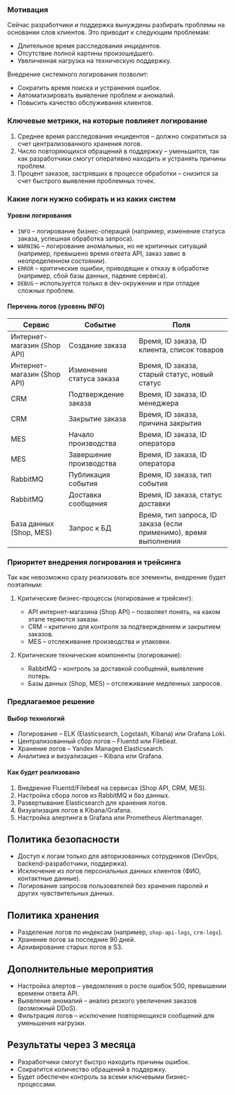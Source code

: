 ### Мотивация  

Сейчас разработчики и поддержка вынуждены разбирать проблемы на основании слов клиентов. Это приводит к следующим проблемам:  

- Длительное время расследования инцидентов.  
- Отсутствие полной картины произошедшего.  
- Увеличенная нагрузка на техническую поддержку.  

Внедрение системного логирования позволит:  

- Сократить время поиска и устранения ошибок.  
- Автоматизировать выявление проблем и аномалий.  
- Повысить качество обслуживания клиентов.  

### Ключевые метрики, на которые повлияет логирование  

1. Среднее время расследования инцидентов – должно сократиться за счет централизованного хранения логов.  
2. Число повторяющихся обращений в поддержку – уменьшится, так как разработчики смогут оперативно находить и устранять причины проблем.  
3. Процент заказов, застрявших в процессе обработки – снизится за счет быстрого выявления проблемных точек.  

### Какие логи нужно собирать и из каких систем  

#### Уровни логирования  

- `INFO` – логирование бизнес-операций (например, изменение статуса заказа, успешная обработка запроса).  
- `WARNING` – логирование аномальных, но не критичных ситуаций (например, превышено время ответа API, заказ завис в неопределенном состоянии).  
- `ERROR` – критические ошибки, приводящие к отказу в обработке (например, сбой базы данных, падение сервиса).  
- `DEBUG` – используется только в dev-окружении и при отладке сложных проблем.  

#### Перечень логов (уровень INFO)  

| Сервис                      | Событие                  | Поля                                                             |
| --------------------------- | ------------------------ | ---------------------------------------------------------------- |
| Интернет-магазин (Shop API) | Создание заказа          | Время, ID заказа, ID клиента, список товаров                     |
| Интернет-магазин (Shop API) | Изменение статуса заказа | Время, ID заказа, старый статус, новый статус                    |
| CRM                         | Подтверждение заказа     | Время, ID заказа, ID менеджера                                   |
| CRM                         | Закрытие заказа          | Время, ID заказа, причина закрытия                               |
| MES                         | Начало производства      | Время, ID заказа, ID оператора                                   |
| MES                         | Завершение производства  | Время, ID заказа, ID оператора                                   |
| RabbitMQ                    | Публикация события       | Время, ID заказа, тип события                                    |
| RabbitMQ                    | Доставка сообщения       | Время, ID заказа, статус доставки                                |
| База данных (Shop, MES)     | Запрос к БД              | Время, тип запроса, ID заказа (если применимо), время выполнения |

### Приоритет внедрения логирования и трейсинга  

Так как невозможно сразу реализовать все элементы, внедрение будет поэтапным:  

1. Критические бизнес-процессы (логирование и трейсинг):  
   - API интернет-магазина (Shop API) – позволяет понять, на каком этапе теряются заказы.  
   - CRM – критично для контроля за подтверждением и закрытием заказов.  
   - MES – отслеживание производства и упаковки.  

2. Критические технические компоненты (логирование):  
   - RabbitMQ – контроль за доставкой сообщений, выявление потерь.  
   - Базы данных (Shop, MES) – отслеживание медленных запросов.  

### Предлагаемое решение  

#### Выбор технологий  

- Логирование – ELK (Elasticsearch, Logstash, Kibana) или Grafana Loki.  
- Централизованный сбор логов – Fluentd или Filebeat.  
- Хранение логов – Yandex Managed Elasticsearch.  
- Аналитика и визуализация – Kibana или Grafana.  

#### Как будет реализовано  

1. Внедрение Fluentd/Filebeat на сервисах (Shop API, CRM, MES).  
2. Настройка сбора логов из RabbitMQ и баз данных.  
3. Развертывание Elasticsearch для хранения логов.  
4. Визуализация логов в Kibana/Grafana.  
5. Настройка алертинга в Grafana или Prometheus Alertmanager.  

## Политика безопасности  

- Доступ к логам только для авторизованных сотрудников (DevOps, backend-разработчики, поддержка).  
- Исключение из логов персональных данных клиентов (ФИО, контактные данные).  
- Логирование запросов пользователей без хранения паролей и других чувствительных данных.  

## Политика хранения  

- Разделение логов по индексам (например, `shop-api-logs`, `crm-logs`).  
- Хранение логов за последние 90 дней.  
- Архивирование старых логов в S3.  

## Дополнительные мероприятия  

- Настройка алертов – уведомления о росте ошибок 500, превышении времени ответа API.  
- Выявление аномалий – анализ резкого увеличения заказов (возможный DDoS).  
- Фильтрация логов – исключение повторяющихся сообщений для уменьшения нагрузки.  

## Результаты через 3 месяца  

- Разработчики смогут быстро находить причины ошибок.  
- Сократится количество обращений в поддержку.  
- Будет обеспечен контроль за всеми ключевыми бизнес-процессами.  
